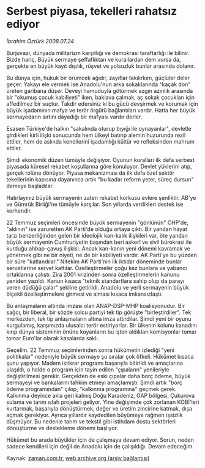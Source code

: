 # Serbest piyasa, tekelleri rahatsız ediyor

*İbrahim Öztürk 2008.07.24*

<tr><td class="metin" colspan="2" style="padding-top: 20px; padding-left: 5px; padding-right: 10px;">Burjuvazi, dünyada militarizm karşıtlığı ve demokrasi taraftarlığı ile bilinir. Bizde hariç. Büyük sermaye şeffaflıktan ve kurallardan dem vursa da, gerçekte en büyük kayıt dışılık, rüşvet ve yolsuzluk bunlar arasında dolanır.</td></tr><tr><td class="metin" colspan="2" style="padding-top: 20px; padding-left: 5px; padding-right: 10px;"><p> Bu dünya için, hukuk bir örümcek ağıdır, zayıflar takılırken, güçlüler deler geçer. Yakayı ele vermek ise Anadolu'nun arka sokaklarında "kaçak don" üreten garibana düşer. Deveyi hamuduyla götürmek azgın azınlık arasında bir "okumuş çocuk kabiliyeti" iken, baklava çalmak, aç sokak çocukları için affedilmez bir suçtur. Takdir edersiniz ki bu gücü devşirmek ve korumak için büyük işadamının mafya ve terör örgütü bağlantıları vardır. Hatta her büyük sermayedarın sırtını dayadığı bir mafyası vardır derler. 
<p> Esasen Türkiye'de halkın "sakalında oturup bıyığı ile oynayanlar", devletle girdikleri kirli ilişki sonucunda hem ülkeyi batırıp alemin huzurunda rezil ettiler, hem de aslında kendilerini işadamlığı kültür ve refleksinden mahrum ettiler. 
<p> Şimdi ekonomik düzen tümüyle değişiyor. Oyunun kuralları ilk defa serbest piyasada küresel rekabet koşullarına göre konuluyor. Devlet yüklerini atıp, gerçek rolüne dönüyor. Piyasa mekanizması da ilk defa özel sektör tekellerinin kapısına dayanınca artık "bu kadar reform yeter, süreç dursun" demeye başladılar. 
<p> Hatırlayınız büyük sermayenin zaten rekabet korkusu evlere şenliktir. AB'ye ve Gümrük Birliği'ne tümüyle karşılar. Son yıllarda verdikleri destek ise kerhendir. 
<p> 22 Temmuz seçimleri öncesinde büyük sermayenin "gönlünün" CHP'de, "aklının" ise zaruretten AK Parti'de olduğu ortaya çıktı. Bir yandan hayat tarzı benzerliğinden gelen bir ideolojik kan-kalık ilişkileri var, öte yandan büyük sermayenin Cumhuriyetin başından beri askerî ve sivil bürokrasi ile kurduğu ahbap-çavuş ilişkisi. Ancak kan-kanın yeni dönemi kavramak ve yönetmek gibi ne bir niyeti, ne de bir kabiliyeti vardır. AK Parti'ye bu yüzden bir süre "katlandılar." Nitekim AK Parti'nin ilk iktidar döneminde bunlar servetlerine servet kattılar. Özelleştirmeler çoğu kez bunlara ve yabancı ortaklarına çalıştı. Zira 2001 krizinden sonra özelleştirmelerin kanunu yeniden yazıldı. Kanun kısaca "teknik standartlara sahip olup da parayı veren düdüğü çalar" şekline getirildi. Anadolu ve yerli sermayenin büyük ölçekli özelleştirmelere girmesi ve alması kısaca imkansızlaştı. 
<p> Bu anlaşmaların altında imzası olan ANAP-DSP-MHP koalisyonudur. Bir sağcı, bir liberal, bir sözde solcu partiyi tek tip görüşte "birleştirdiler". Tek merkezden, tek tip anlaşmaların altına imza attırdılar. Şimdi yeni bir oyunu kurgulamış, karşımızda ulusalcı terör estiriyorlar. Bir ülkenin kolunu kanadını kırıp dünya sisteminin önüne koyanların bu işten aldıkları komisyonlar tomar tomar Euro'lar olarak kasalarda saklı. 
<p> Geçelim. 22 Temmuz seçimlerinden sonra hükümetin izlediği "yeni politikalar" nedeniyle büyük sermaye şu sıralar çok öfkeli. Hükümet kısaca şunu yapıyor. Madem istikrar programı başarıyla bitirildi ve amaçlarına ulaşıldı, o halde o program için tayin edilen "çıpaların" yenileriyle değiştirilmesi gerekir. Gerçekten de eski çıpalar daha borç ödeme, büyük sermayeyi ve bankalarını tahkim etmeyi amaçlamıştı. Şimdi artık "borç ödeme programından" çıkıp, "kalkınma programına" geçmek gerek. Kalkınma deyince akla geri kalmış Doğu Karadeniz, GAP bölgesi, Çukurova sulama ve tarım ıslah projeleri geliyor. Yine değişimde çok zorlanan KOBİ'leri kurtarmak, başarıyla dönüştürmek, değer ve üretim zincirine katmak, dışa açmak gerekiyor. Ayrıca yıllardır kaydedilen büyümeye rağmen işsizlik düşmüyor. Bu nedenle tarım ve tekstil gibi istihdam dostu sektörleri dönüştürme ve destekleme dönemi başlıyor. 
<p> Hükümet bu arada büyükler için de çalışmaya devam ediyor. Sorun, neden sadece kendileri için değil de Anadolu için de çalışıldığı. Devam edeceğim.<br/></p></p></p></p></p></p></p></p></td></tr>

Kaynak: [zaman.com.tr](http://zaman.com.tr/yazar.do?yazino=717795), [web.archive.org (arşiv bağlantısı)](http://web.archive.org/web/20080828175957/http://zaman.com.tr:80/yazar.do?yazino=717795)
